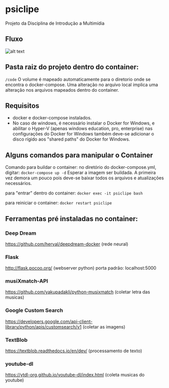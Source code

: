 # psiclipe
Projeto da Disciplina de Introdução a Multimídia

## Fluxo
![alt text](/Doc/fluxo-psiclipe.jpg "Fluxo")

## Pasta raiz do projeto dentro do container: 
```/code```
O volume é mapeado automaticamente para o diretorio onde se encontra o docker-compose. Uma alteração no arquivo local implica uma alteração nos arquivos mapeados dentro do container.

## Requisitos
* docker e docker-compose instalados.
* No caso de windows, é necessário instalar o Docker for Windows, e abilitar o Hyper-V (apenas windows education, pro, enterprise)
nas configurações do Docker for Windows também deve-se adicionar o disco rígido aos "shared paths" do Docker for Windows.

## Alguns comandos para manipular o Container

Comando para buildar o container:
no diretório do docker-compose.yml, digitar:
```docker-compose up -d```
Esperar a imagem ser buildada. A primeira vez demora um pouco pois deve-se baixar todos os arquivos e atualizações necessários.

para "entrar" dentro do container:
```docker exec -it psiclipe bash```

para reiniciar o container: 
```docker restart psiclipe```

## Ferramentas pré instaladas no container:

### Deep Dream
https://github.com/herval/deepdream-docker (rede neural)  
### Flask
http://flask.pocoo.org/ (webserver python)  porta padrão: localhost:5000
### musiXmatch-API
https://github.com/yakupadakli/python-musixmatch  (coletar letra das musicas)  
### Google Custom Search
https://developers.google.com/api-client-library/python/apis/customsearch/v1 (coletar as imagens)  
### TextBlob
https://textblob.readthedocs.io/en/dev/ (processamento de texto)  
### youtube-dl
https://ytdl-org.github.io/youtube-dl/index.html  (coleta musicas do youtube)  

